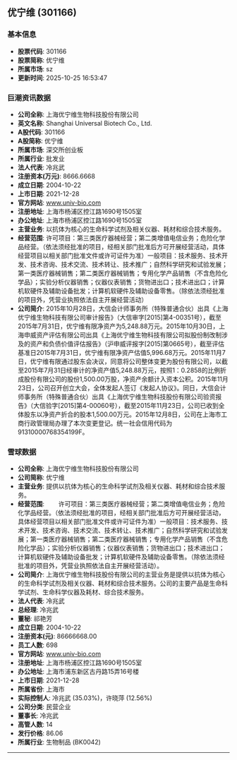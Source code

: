 ## 优宁维 (301166)

### 基本信息

- **股票代码**: 301166
- **股票简称**: 优宁维
- **所属市场**: sz
- **更新时间**: 2025-10-25 16:53:47

### 巨潮资讯数据

- **公司全称**: 上海优宁维生物科技股份有限公司
- **英文名称**: Shanghai Universal Biotech Co., Ltd.
- **A股代码**: 301166
- **A股简称**: 优宁维
- **所属市场**: 深交所创业板
- **所属行业**: 批发业
- **法人代表**: 冷兆武
- **注册资本(万元)**: 8666.6668
- **成立日期**: 2004-10-22
- **上市日期**: 2021-12-28
- **官方网站**: www.univ-bio.com
- **注册地址**: 上海市杨浦区控江路1690号1505室
- **办公地址**: 上海市杨浦区控江路1690号1505室
- **主营业务**: 以抗体为核心的生命科学试剂及相关仪器、耗材和综合技术服务。
- **经营范围**: 许可项目：第三类医疗器械经营；第二类增值电信业务；危险化学品经营。（依法须经批准的项目，经相关部门批准后方可开展经营活动，具体经营项目以相关部门批准文件或许可证件为准）一般项目：技术服务、技术开发、技术咨询、技术交流、技术转让、技术推广；自然科学研究和试验发展；第一类医疗器械销售；第二类医疗器械销售；专用化学产品销售（不含危险化学品）；实验分析仪器销售；仪器仪表销售；货物进出口；技术进出口；计算机软硬件及辅助设备批发；计算机软硬件及辅助设备零售。（除依法须经批准的项目外，凭营业执照依法自主开展经营活动）
- **公司简介**: 2015年10月28日，大信会计师事务所（特殊普通合伙）出具《上海优宁维生物科技有限公司审计报告》（大信审字[2015]第4-00351号），截至2015年7月31日，优宁维有限净资产为5,248.88万元。2015年10月30日，上海申威资产评估有限公司出具《上海优宁维生物科技有限公司拟股份制改制涉及的资产和负债价值评估报告》（沪申威评报字[2015]第0665号），截至评估基准日2015年7月31日，优宁维有限净资产估值5,996.68万元。2015年11月7日，优宁维有限通过股东会决议，同意将公司整体变更为股份有限公司，以截至2015年7月31日经审计的净资产值5,248.88万元，按照1：0.2858的比例折成股份有限公司的股份1,500.00万股，净资产余额计入资本公积。2015年11月23日，公司召开创立大会，全体发起人签订《发起人协议》。同日，大信会计师事务所（特殊普通合伙）出具《上海优宁维生物科技股份有限公司验资报告》（大信验字[2015]第4-00060号），截至2015年11月23日，公司已收到全体股东以净资产折合的股本1,500.00万元。2015年12月8日，公司在上海市工商行政管理局办理了本次变更登记。统一社会信用代码为91310000768354199F。

### 雪球数据

- **公司全称**: 上海优宁维生物科技股份有限公司
- **公司简称**: 优宁维
- **主营业务**: 提供以抗体为核心的生命科学试剂及相关仪器、耗材和综合技术服务。
- **经营范围**: 　　许可项目：第三类医疗器械经营；第二类增值电信业务；危险化学品经营。（依法须经批准的项目，经相关部门批准后方可开展经营活动，具体经营项目以相关部门批准文件或许可证件为准）一般项目：技术服务、技术开发、技术咨询、技术交流、技术转让、技术推广；自然科学研究和试验发展；第一类医疗器械销售；第二类医疗器械销售；专用化学产品销售（不含危险化学品）；实验分析仪器销售；仪器仪表销售；货物进出口；技术进出口；计算机软硬件及辅助设备批发；计算机软硬件及辅助设备零售。（除依法须经批准的项目外，凭营业执照依法自主开展经营活动）。
- **公司简介**: 上海优宁维生物科技股份有限公司的主营业务是提供以抗体为核心的生命科学试剂及相关仪器、耗材和综合技术服务。公司的主要产品是生命科学试剂、生命科学仪器及耗材、综合技术服务。
- **法人代表**: 冷兆武
- **总经理**: 冷兆武
- **董秘**: 祁艳芳
- **成立日期**: 2004-10-22
- **注册资本(元)**: 86666668.00
- **员工人数**: 698
- **官方网站**: www.univ-bio.com
- **注册地址**: 上海市杨浦区控江路1690号1505室
- **办公地址**: 上海市浦东新区古丹路15弄16号楼
- **上市日期**: 2021-12-28
- **所属省份**: 上海市
- **实际控制人**: 冷兆武 (35.03%)，许晓萍 (12.56%)
- **公司分类**: 民营企业
- **董事长**: 冷兆武
- **高管人数**: 14
- **发行价格**: 86.06
- **所属行业**: 生物制品 (BK0042)

---